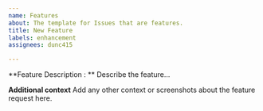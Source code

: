 ```yaml
---
name: Features
about: The template for Issues that are features.
title: New Feature
labels: enhancement
assignees: dunc415

---
```


**Feature Description : **
Describe the feature...

**Additional context**
Add any other context or screenshots about the feature request here.
